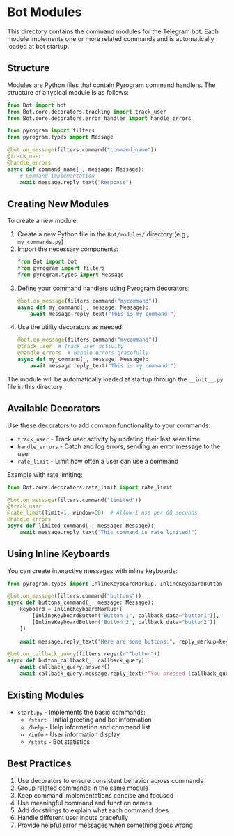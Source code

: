 # Bot Modules

This directory contains the command modules for the Telegram bot. Each module implements one or more related commands and is automatically loaded at bot startup.

## Structure

Modules are Python files that contain Pyrogram command handlers. The structure of a typical module is as follows:

```python
from Bot import bot
from Bot.core.decorators.tracking import track_user
from Bot.core.decorators.error_handler import handle_errors

from pyrogram import filters
from pyrogram.types import Message

@bot.on_message(filters.command("command_name"))
@track_user
@handle_errors
async def command_name(_, message: Message):
    # Command implementation
    await message.reply_text("Response")
```

## Creating New Modules

To create a new module:

1. Create a new Python file in the `Bot/modules/` directory (e.g., `my_commands.py`)
2. Import the necessary components:
   ```python
   from Bot import bot
   from pyrogram import filters
   from pyrogram.types import Message
   ```
3. Define your command handlers using Pyrogram decorators:
   ```python
   @bot.on_message(filters.command("mycommand"))
   async def my_command(_, message: Message):
       await message.reply_text("This is my command!")
   ```
4. Use the utility decorators as needed:
   ```python
   @bot.on_message(filters.command("mycommand"))
   @track_user  # Track user activity
   @handle_errors  # Handle errors gracefully
   async def my_command(_, message: Message):
       await message.reply_text("This is my command!")
   ```

The module will be automatically loaded at startup through the `__init__.py` file in this directory.

## Available Decorators

Use these decorators to add common functionality to your commands:

- `track_user` - Track user activity by updating their last seen time
- `handle_errors` - Catch and log errors, sending an error message to the user
- `rate_limit` - Limit how often a user can use a command

Example with rate limiting:

```python
from Bot.core.decorators.rate_limit import rate_limit

@bot.on_message(filters.command("limited"))
@track_user
@rate_limit(limit=1, window=60)  # Allow 1 use per 60 seconds
@handle_errors
async def limited_command(_, message: Message):
    await message.reply_text("This command is rate limited!")
```

## Using Inline Keyboards

You can create interactive messages with inline keyboards:

```python
from pyrogram.types import InlineKeyboardMarkup, InlineKeyboardButton

@bot.on_message(filters.command("buttons"))
async def buttons_command(_, message: Message):
    keyboard = InlineKeyboardMarkup([
        [InlineKeyboardButton("Button 1", callback_data="button1")],
        [InlineKeyboardButton("Button 2", callback_data="button2")]
    ])
    
    await message.reply_text("Here are some buttons:", reply_markup=keyboard)

@bot.on_callback_query(filters.regex(r"^button"))
async def button_callback(_, callback_query):
    await callback_query.answer()
    await callback_query.message.reply_text(f"You pressed {callback_query.data}")
```

## Existing Modules

- `start.py` - Implements the basic commands:
  - `/start` - Initial greeting and bot information
  - `/help` - Help information and command list  
  - `/info` - User information display
  - `/stats` - Bot statistics

## Best Practices

1. Use decorators to ensure consistent behavior across commands
2. Group related commands in the same module
3. Keep command implementations concise and focused
4. Use meaningful command and function names
5. Add docstrings to explain what each command does
6. Handle different user inputs gracefully
7. Provide helpful error messages when something goes wrong 